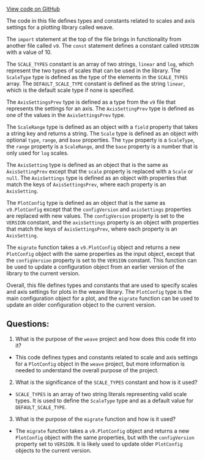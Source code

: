 [View code on GitHub](https://github.com/wandb/weave/weave-js/src/components/Panel2/PanelPlot/versions/v10.ts)

The code in this file defines types and constants related to scales and axis settings for a plotting library called weave. 

The `import` statement at the top of the file brings in functionality from another file called `v9`. The `const` statement defines a constant called `VERSION` with a value of 10. 

The `SCALE_TYPES` constant is an array of two strings, `linear` and `log`, which represent the two types of scales that can be used in the library. The `ScaleType` type is defined as the type of the elements in the `SCALE_TYPES` array. The `DEFAULT_SCALE_TYPE` constant is defined as the string `linear`, which is the default scale type if none is specified. 

The `AxisSettingsPrev` type is defined as a type from the `v9` file that represents the settings for an axis. The `AxisSettingPrev` type is defined as one of the values in the `AxisSettingsPrev` type. 

The `ScaleRange` type is defined as an object with a `field` property that takes a string key and returns a string. The `Scale` type is defined as an object with optional `type`, `range`, and `base` properties. The `type` property is a `ScaleType`, the `range` property is a `ScaleRange`, and the `base` property is a number that is only used for `log` scales. 

The `AxisSetting` type is defined as an object that is the same as `AxisSettingPrev` except that the `scale` property is replaced with a `Scale` or `null`. The `AxisSettings` type is defined as an object with properties that match the keys of `AxisSettingsPrev`, where each property is an `AxisSetting`. 

The `PlotConfig` type is defined as an object that is the same as `v9.PlotConfig` except that the `configVersion` and `axisSettings` properties are replaced with new values. The `configVersion` property is set to the `VERSION` constant, and the `axisSettings` property is an object with properties that match the keys of `AxisSettingsPrev`, where each property is an `AxisSetting`. 

The `migrate` function takes a `v9.PlotConfig` object and returns a new `PlotConfig` object with the same properties as the input object, except that the `configVersion` property is set to the `VERSION` constant. This function can be used to update a configuration object from an earlier version of the library to the current version. 

Overall, this file defines types and constants that are used to specify scales and axis settings for plots in the weave library. The `PlotConfig` type is the main configuration object for a plot, and the `migrate` function can be used to update an older configuration object to the current version.
## Questions: 
 1. What is the purpose of the `weave` project and how does this code fit into it?
- This code defines types and constants related to scale and axis settings for a `PlotConfig` object in the `weave` project, but more information is needed to understand the overall purpose of the project.

2. What is the significance of the `SCALE_TYPES` constant and how is it used?
- `SCALE_TYPES` is an array of two string literals representing valid scale types. It is used to define the `ScaleType` type and as a default value for `DEFAULT_SCALE_TYPE`.

3. What is the purpose of the `migrate` function and how is it used?
- The `migrate` function takes a `v9.PlotConfig` object and returns a new `PlotConfig` object with the same properties, but with the `configVersion` property set to `VERSION`. It is likely used to update older `PlotConfig` objects to the current version.